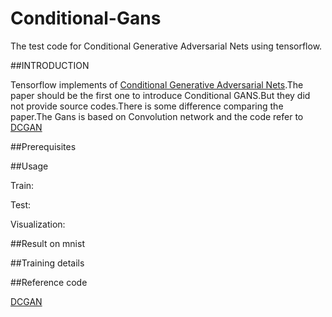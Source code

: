 # Conditional-Gans
The test code for Conditional Generative Adversarial Nets using tensorflow.

##INTRODUCTION

Tensorflow implements of [Conditional Generative Adversarial Nets](https://arxiv.org/abs/1411.1784).The paper should be the first one to introduce Conditional GANS.But they did not provide source codes.There is some difference comparing the paper.The Gans is based on Convolution network and the code refer to [DCGAN](https://github.com/carpedm20/DCGAN-tensorflow)

##Prerequisites

##Usage

  Train:
  
  Test:
  
  Visualization:
  
##Result on mnist

##Training details

##Reference code

[DCGAN](https://github.com/carpedm20/DCGAN-tensorflow)
